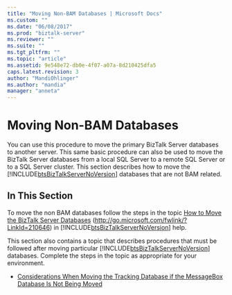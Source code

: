 ```yaml
---
title: "Moving Non-BAM Databases | Microsoft Docs"
ms.custom: ""
ms.date: "06/08/2017"
ms.prod: "biztalk-server"
ms.reviewer: ""
ms.suite: ""
ms.tgt_pltfrm: ""
ms.topic: "article"
ms.assetid: 9e548e72-db0e-4f07-a07a-8d210425dfa5
caps.latest.revision: 3
author: "MandiOhlinger"
ms.author: "mandia"
manager: "anneta"
---
```

# Moving Non-BAM Databases
You can use this procedure to move the primary BizTalk Server databases to another server. This same basic procedure can also be used to move the BizTalk Server databases from a local SQL Server to a remote SQL Server or to a SQL Server cluster. This section describes how to move the [!INCLUDE[btsBizTalkServerNoVersion](../includes/btsbiztalkservernoversion-md.md)] databases that are not BAM related.  
  
## In This Section  
 To move the non BAM databases follow the steps in the topic [How to Move the BizTalk Server Databases](http://go.microsoft.com/fwlink/?LinkId=210646) (<http://go.microsoft.com/fwlink/?LinkId=210646>) in [!INCLUDE[btsBizTalkServerNoVersion](../includes/btsbiztalkservernoversion-md.md)] help.  
  
 This section also contains a topic that describes procedures that must be followed after moving particular [!INCLUDE[btsBizTalkServerNoVersion](../includes/btsbiztalkservernoversion-md.md)] databases. Complete the steps in the topic as appropriate for your environment.  
  
-   [Considerations When Moving the Tracking Database if the MessageBox Database Is Not Being Moved](../technical-guides/before-you-move-the-tracking-database-if-messagebox-database-is-not-moving.md)